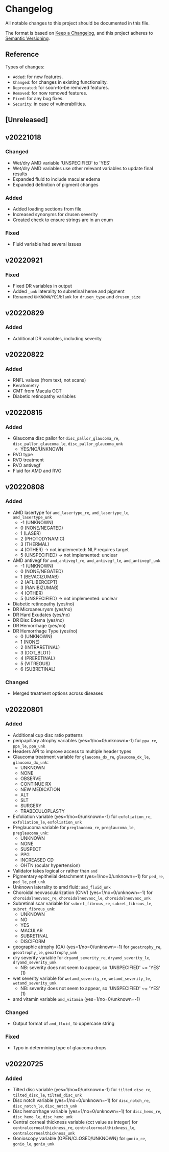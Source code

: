 # Changelog
All notable changes to this project should be documented in this file.

The format is based on [Keep a Changelog](https://keepachangelog.com/en/1.0.0/),
and this project adheres to [Semantic Versioning](https://semver.org/spec/v2.0.0.html).

## Reference

Types of changes:

* `Added`: for new features.
* `Changed`: for changes in existing functionality.
* `Deprecated`: for soon-to-be removed features.
* `Removed`: for now removed features.
* `Fixed`: for any bug fixes.
* `Security`: in case of vulnerabilities.

## [Unreleased]


## v20221018

### Changed
- Wet/dry AMD variable 'UNSPECIFIED' to 'YES'
- Wet/dry AMD variables use other relevant variables to update final results
- Expanded fluid to include macular edema
- Expanded definition of pigment changes

### Added
- Added loading sections from file
- Increased synonyms for drusen severity
- Created check to ensure strings are in an enum

### Fixed
- Fluid variable had several issues

## v20220921

### Fixed
- Fixed DR variables in output
- Added `_unk` laterality to subretinal heme and pigment
- Renamed `UNKNOWN`/`YES`/`blank` for `drusen_type` and `drusen_size`

## v20220829

### Added
- Additional DR variables, including severity

## v20220822

### Added
- RNFL values (from text, not scans)
- Keratometry
- CMT from Macula OCT
- Diabetic retinopathy variables

## v20220815

### Added
- Glaucoma disc pallor for `disc_pallor_glaucoma_re`, `disc_pallor_glaucoma_le`, `disc_pallor_glaucoma_unk`
  - YES/NO/UNKNOWN
- RVO type
- RVO treatment
- RVO antivegf
- Fluid for AMD and RVO

## v20220808

### Added
- AMD lasertype for `amd_lasertype_re`, `amd_lasertype_le`, `amd_lasertype_unk`
  - -1 (UNKNOWN)
  - 0 (NONE/NEGATED)
  - 1 (LASER)
  - 2 (PHOTODYNAMIC)
  - 3 (THERMAL)
  - 4 (OTHER) -> not implemented: NLP requires target
  - 5 (UNSPECIFIED) -> not implemented: unclear
- AMD antivegf for `amd_antivegf_re`, `amd_antivegf_le`, `amd_antivegf_unk`
  - -1 (UNKNOWN)
  - 0 (NONE/NEGATED)
  - 1 (BEVACIZUMAB)
  - 2 (AFLIBERCEPT)
  - 3 (RANIBIZUMAB)
  - 4 (OTHER)
  - 5 (UNSPECIFIED) -> not implemented: unclear
- Diabetic retinopathy (yes/no)
- DR Microaneurysm (yes/no)
- DR Hard Exudates (yes/no)
- DR Disc Edema (yes/no)
- DR Hemorrhage (yes/no)
- DR Hemorrhage Type (yes/no)
  - 0 (UNKNOWN)
  - 1 (NONE)
  - 2 (INTRARETINAL)
  - 3 (DOT_BLOT)
  - 4 (PRERETINAL)
  - 5 (VITREOUS)
  - 6 (SUBRETINAL)

### Changed
- Merged treatment options across diseases

## v20220801

### Added
- Additional cup disc ratio patterns
- peripapillary atrophy variables (yes=1/no=0/unknown=-1) for `ppa_re`, `ppa_le`, `ppa_unk`
- Headers API to improve access to multiple header types
- Glaucoma treatment variable for `glaucoma_dx_re`, `glaucoma_dx_le`, `glaucoma_dx_unk`: 
  - UNKNOWN
  - NONE
  - OBSERVE
  - CONTINUE RX
  - NEW MEDICATION
  - ALT
  - SLT
  - SURGERY
  - TRABECULOPLASTY
- Exfoliation variable (yes=1/no=0/unknown=-1) for `exfoliation_re`, `exfoliation_le`, `exfoliation_unk`
- Preglaucoma variable for `preglaucoma_re`, `preglaucoma_le`, `preglaucoma_unk`:
  - UNKNOWN
  - NONE
  - SUSPECT
  - PPG
  - INCREASED CD
  - OHTN (ocular hypertension)
- Validator takes logical `or` rather than `and`
- Pigmentary epithelial detachment (yes=1/no=0/unknown=-1) for `ped_re`, `ped_le`, `ped_unk`
- Unknown laterality to amd fluid: `amd_fluid_unk`
- Choroidal neovascularization (CNV) (yes=1/no=0/unknown=-1) for `choroidalneovasc_re`, `choroidalneovasc_le`, `choroidalneovasc_unk`
- Subretinal scar variable for `subret_fibrous_re`, `subret_fibrous_le`, `subret_fibrous_unk`:
  - UNKNOWN
  - NO
  - YES
  - MACULAR
  - SUBRETINAL
  - DISCIFORM
- geographic atrophy (GA) (yes=1/no=0/unknown=-1) for `geoatrophy_re`, `geoatrophy_le`, `geoatrophy_unk`
- dry severity variable for `dryamd_severity_re`, `dryamd_severity_le`, `dryamd_severity_unk`
  - NB: severity does not seem to appear, so 'UNSPECIFIED' ~= 'YES' (1)
- wet severity variable for `wetamd_severity_re`, `wetamd_severity_le`, `wetamd_severity_unk`
  - NB: severity does not seem to appear, so 'UNSPECIFIED' ~= 'YES' (1)
- amd vitamin variable `amd_vitamin` (yes=1/no=0/unknown=-1)

### Changed
- Output format of `amd_fluid_` to uppercase string

### Fixed
- Typo in determining type of glaucoma drops

## v20220725

### Added
- Tilted disc variable (yes=1/no=0/unknown=-1) for `tilted_disc_re`, `tilted_disc_le`, `tilted_disc_unk`
- Disc notch variable (yes=1/no=0/unknown=-1) for `disc_notch_re`, `disc_notch_le`, `disc_notch_unk`
- Disc hemorrhage variable (yes=1/no=0/unknown=-1) for `disc_hemo_re`, `disc_hemo_le`, `disc_hemo_unk`
- Central corneal thickness variable (cct value as integer) for `centralcornealthickness_re`, `centralcornealthickness_le`, `centralcornealthickness_unk`
- Gonioscopy variable (OPEN/CLOSED/UNKNOWN) for `gonio_re`, `gonio_le`, `gonio_unk`
